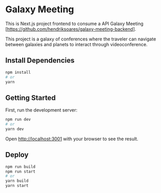 # Galaxy Meeting 

This is Next.js project frontend to consume a API Galaxy Meeting [https://github.com/hendriksoares/galaxy-meeting-backend]. 

This project is a galaxy of conferences where the traveler can navigate between galaxies and planets to interact through videoconference.

## Install Dependencies

```bash
npm install
# or
yarn
```

## Getting Started

First, run the development server:

```bash
npm run dev
# or
yarn dev
```

Open [http://localhost:3001](http://localhost:3001) with your browser to see the result.


## Deploy 

```bash
npm run build
npm run start
# or
yarn build
yarn start
```
